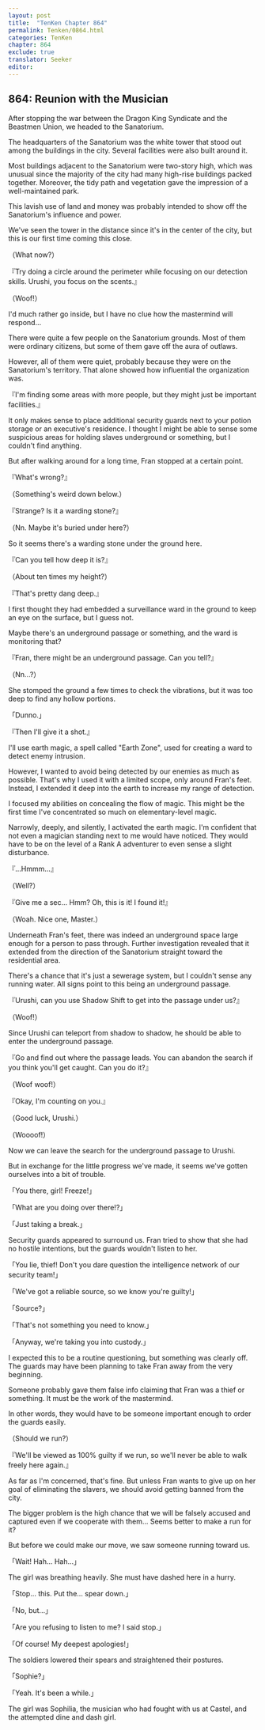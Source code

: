 ```yaml
---
layout: post
title:  "TenKen Chapter 864"
permalink: Tenken/0864.html
categories: TenKen
chapter: 864
exclude: true
translator: Seeker
editor: 
---
```

<h2>864: Reunion with the Musician</h2>

After stopping the war between the Dragon King Syndicate and the Beastmen Union, we headed to the Sanatorium.

The headquarters of the Sanatorium was the white tower that stood out among the buildings in the city. Several facilities were also built around it.

Most buildings adjacent to the Sanatorium were two-story high, which was unusual since the majority of the city had many high-rise buildings packed together. Moreover, the tidy path and vegetation gave the impression of a well-maintained park.

This lavish use of land and money was probably intended to show off the Sanatorium's influence and power.

We've seen the tower in the distance since it's in the center of the city, but this is our first time coming this close.

（What now?）

『Try doing a circle around the perimeter while focusing on our detection skills. Urushi, you focus on the scents.』

（Woof!）

I'd much rather go inside, but I have no clue how the mastermind will respond...

There were quite a few people on the Sanatorium grounds. Most of them were ordinary citizens, but some of them gave off the aura of outlaws.

However, all of them were quiet, probably because they were on the Sanatorium's territory. That alone showed how influential the organization was.

『I'm finding some areas with more people, but they might just be important facilities.』

It only makes sense to place additional security guards next to your potion storage or an executive's residence. I thought I might be able to sense some suspicious areas for holding slaves underground or something, but I couldn't find anything.

But after walking around for a long time, Fran stopped at a certain point.

『What's wrong?』

（Something's weird down below.）

『Strange? Is it a warding stone?』

（Nn. Maybe it's buried under here?）

So it seems there's a warding stone under the ground here.

『Can you tell how deep it is?』

（About ten times my height?）

『That's pretty dang deep.』

I first thought they had embedded a surveillance ward in the ground to keep an eye on the surface, but I guess not.

Maybe there's an underground passage or something, and the ward is monitoring that?

『Fran, there might be an underground passage. Can you tell?』

（Nn...?）

She stomped the ground a few times to check the vibrations, but it was too deep to find any hollow portions.

「Dunno.」

『Then I'll give it a shot.』

I'll use earth magic, a spell called "Earth Zone", used for creating a ward to detect enemy intrusion.

However, I wanted to avoid being detected by our enemies as much as possible. That's why I used it with a limited scope, only around Fran's feet. Instead, I extended it deep into the earth to increase my range of detection.

I focused my abilities on concealing the flow of magic. This might be the first time I've concentrated so much on elementary-level magic.

Narrowly, deeply, and silently, I activated the earth magic. I'm confident that not even a magician standing next to me would have noticed. They would have to be on the level of a Rank A adventurer to even sense a slight disturbance.

『...Hmmm...』

（Well?）

『Give me a sec... Hmm? Oh, this is it! I found it!』

（Woah. Nice one, Master.）

Underneath Fran's feet, there was indeed an underground space large enough for a person to pass through. Further investigation revealed that it extended from the direction of the Sanatorium straight toward the residential area.

There's a chance that it's just a sewerage system, but I couldn't sense any running water. All signs point to this being an underground passage.

『Urushi, can you use Shadow Shift to get into the passage under us?』

（Woof!）

Since Urushi can teleport from shadow to shadow, he should be able to enter the underground passage.

『Go and find out where the passage leads. You can abandon the search if you think you'll get caught. Can you do it?』

（Woof woof!）

『Okay, I'm counting on you.』

（Good luck, Urushi.）

（Woooof!）

Now we can leave the search for the underground passage to Urushi.

But in exchange for the little progress we've made, it seems we've gotten ourselves into a bit of trouble.

「You there, girl! Freeze!」

「What are you doing over there!?」

「Just taking a break.」

Security guards appeared to surround us. Fran tried to show that she had no hostile intentions, but the guards wouldn't listen to her.

「You lie, thief! Don't you dare question the intelligence network of our security team!」

「We've got a reliable source, so we know you're guilty!」

「Source?」

「That's not something you need to know.」

「Anyway, we're taking you into custody.」

I expected this to be a routine questioning, but something was clearly off. The guards may have been planning to take Fran away from the very beginning.

Someone probably gave them false info claiming that Fran was a thief or something. It must be the work of the mastermind.

In other words, they would have to be someone important enough to order the guards easily.

（Should we run?）

『We'll be viewed as 100% guilty if we run, so we'll never be able to walk freely here again.』

As far as I'm concerned, that's fine. But unless Fran wants to give up on her goal of eliminating the slavers, we should avoid getting banned from the city.

The bigger problem is the high chance that we will be falsely accused and captured even if we cooperate with them... Seems better to make a run for it?

But before we could make our move, we saw someone running toward us.

「Wait! Hah... Hah...」

The girl was breathing heavily. She must have dashed here in a hurry.

「Stop... this. Put the... spear down.」

「No, but...」

「Are you refusing to listen to me? I said stop.」

「Of course! My deepest apologies!」

The soldiers lowered their spears and straightened their postures.

「Sophie?」

「Yeah. It's been a while.」

The girl was Sophilia, the musician who had fought with us at Castel, and the attempted dine and dash girl.



